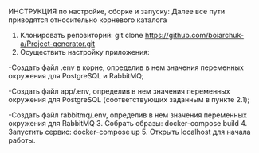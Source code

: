 ИНСТРУКЦИЯ по настройке, сборке и запуску:
Далее все пути приводятся относительно корневого каталога
1. Клонировать репозиторий: git clone https://github.com/boiarchuk-a/Project-generator.git
2. Осуществить настройку приложения:

-Cоздать файл .env в корне, определив в нем значения переменных окружения для PostgreSQL и
RabbitMQ;

-Cоздать файл арp/.env, определив в нем значения переменных окружения для
PostgreSQL (соответствующих заданным в пункте 2.1);

-Cоздать файл rabbitmq/.env, определив в нем значения переменных окружения для RabbitMQ
3. Собрать образы: docker-compose build
4. Запустить сервис: docker-compose up
5. Открыть localhost для начала работы.